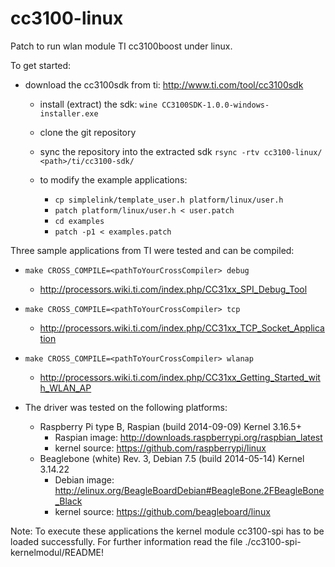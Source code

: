 # cc3100-linux
Patch to run wlan module TI cc3100boost under linux.

To get started:
- download the cc3100sdk from ti: http://www.ti.com/tool/cc3100sdk

  - install (extract) the sdk:
    `wine CC3100SDK-1.0.0-windows-installer.exe`

  - clone the git repository
  - sync the repository into the extracted sdk
  	`rsync -rtv cc3100-linux/ <path>/ti/cc3100-sdk/`
  - to modify the example applications:
      - `cp simplelink/template_user.h platform/linux/user.h`
      - `patch platform/linux/user.h < user.patch`
      - `cd examples`
      - `patch -p1 < examples.patch`

Three sample applications from TI were tested and can be compiled:

  - `make CROSS_COMPILE=<pathToYourCrossCompiler> debug`
    - http://processors.wiki.ti.com/index.php/CC31xx_SPI_Debug_Tool

  - `make CROSS_COMPILE=<pathToYourCrossCompiler> tcp`
    - http://processors.wiki.ti.com/index.php/CC31xx_TCP_Socket_Application

  - `make CROSS_COMPILE=<pathToYourCrossCompiler> wlanap` 
    - http://processors.wiki.ti.com/index.php/CC31xx_Getting_Started_with_WLAN_AP


- The driver was tested on the following platforms:
  - Raspberry Pi type B, Raspian (build 2014-09-09) Kernel 3.16.5+
    - Raspian image: http://downloads.raspberrypi.org/raspbian_latest
    - kernel source: https://github.com/raspberrypi/linux
  - Beaglebone (white) Rev. 3, Debian 7.5 (build 2014-05-14) Kernel 3.14.22
    - Debian image: http://elinux.org/BeagleBoardDebian#BeagleBone.2FBeagleBone_Black
    - kernel source: https://github.com/beagleboard/linux

Note: To execute these applications the kernel module cc3100-spi has to be loaded successfully. For further information read the file ./cc3100-spi-kernelmodul/README!

